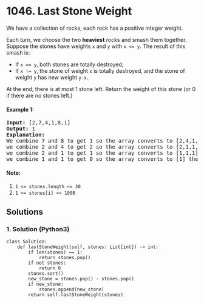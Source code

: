 # 1046. Last Stone Weight
We have a collection of rocks, each rock has a positive integer weight.

Each turn, we choose the two **heaviest** rocks and smash them together.  Suppose the stones have weights <code>x</code> and <code>y</code> with <code>x <= y</code>.  The result of this smash is:
* If <code>x == y</code>, both stones are totally destroyed;
* If <code>x != y</code>, the stone of weight <code>x</code> is totally destroyed, and the stone of weight <code>y</code> has new weight <code>y-x</code>.

At the end, there is at most 1 stone left.  Return the weight of this stone (or 0 if there are no stones left.)

#### Example 1:
<pre>
<strong>Input:</strong> [2,7,4,1,8,1]
<strong>Output:</strong> 1
<strong>Explanation:</strong> 
We combine 7 and 8 to get 1 so the array converts to [2,4,1,1,1] then,
we combine 2 and 4 to get 2 so the array converts to [2,1,1,1] then,
we combine 2 and 1 to get 1 so the array converts to [1,1,1] then,
we combine 1 and 1 to get 0 so the array converts to [1] then that's the value of last stone.
</pre>

#### Note:
1. <code>1 <= stones.length <= 30</code>
2. <code>1 <= stones[i] <= 1000</code>

## Solutions

### 1. Solution (Python3)
```Python3
class Solution:
    def lastStoneWeight(self, stones: List[int]) -> int:
        if len(stones) == 1:
            return stones.pop()
        if not stones:
            return 0
        stones.sort()
        new_stone = stones.pop() - stones.pop()
        if new_stone:
            stones.append(new_stone)
        return self.lastStoneWeight(stones)
```

